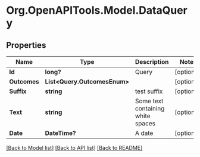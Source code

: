 # Org.OpenAPITools.Model.DataQuery

## Properties

Name | Type | Description | Notes
------------ | ------------- | ------------- | -------------
**Id** | **long?** | Query | [optional] 
**Outcomes** | **List&lt;Query.OutcomesEnum&gt;** |  | [optional] 
**Suffix** | **string** | test suffix | [optional] 
**Text** | **string** | Some text containing white spaces | [optional] 
**Date** | **DateTime?** | A date | [optional] 

[[Back to Model list]](../README.md#documentation-for-models) [[Back to API list]](../README.md#documentation-for-api-endpoints) [[Back to README]](../README.md)

